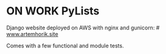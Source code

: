 # ON WORK PyLists
Django website deployed on AWS with nginx and gunicorn: # www.artemhorik.site

Comes with a few functional and module tests.
